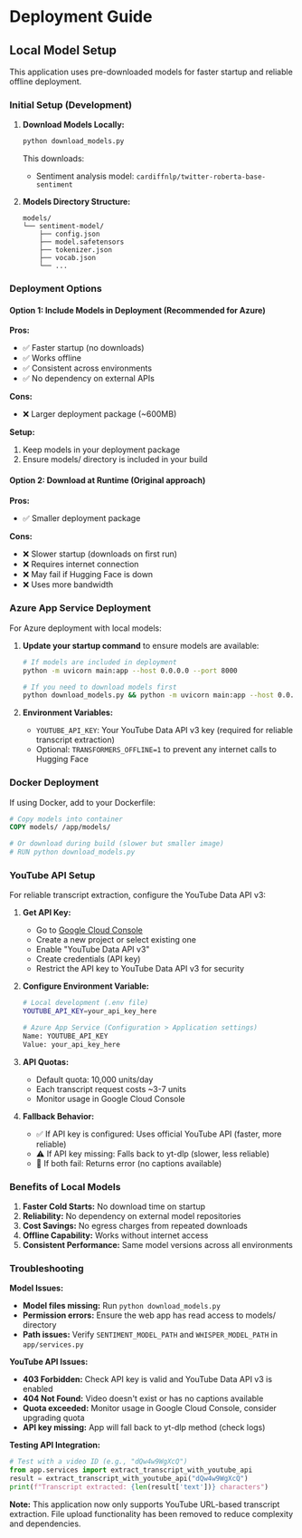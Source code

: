 # Deployment Guide

## Local Model Setup

This application uses pre-downloaded models for faster startup and reliable offline deployment.

### Initial Setup (Development)

1. **Download Models Locally:**
   ```bash
   python download_models.py
   ```
   This downloads:
   - Sentiment analysis model: `cardiffnlp/twitter-roberta-base-sentiment`

2. **Models Directory Structure:**
   ```
   models/
   └── sentiment-model/
       ├── config.json
       ├── model.safetensors
       ├── tokenizer.json
       ├── vocab.json
       └── ...
   ```

### Deployment Options

#### Option 1: Include Models in Deployment (Recommended for Azure)

**Pros:**
- ✅ Faster startup (no downloads)
- ✅ Works offline
- ✅ Consistent across environments
- ✅ No dependency on external APIs

**Cons:**
- ❌ Larger deployment package (~600MB)

**Setup:**
1. Keep models in your deployment package
2. Ensure models/ directory is included in your build

#### Option 2: Download at Runtime (Original approach)

**Pros:**
- ✅ Smaller deployment package

**Cons:**
- ❌ Slower startup (downloads on first run)
- ❌ Requires internet connection
- ❌ May fail if Hugging Face is down
- ❌ Uses more bandwidth

### Azure App Service Deployment

For Azure deployment with local models:

1. **Update your startup command** to ensure models are available:
   ```bash
   # If models are included in deployment
   python -m uvicorn main:app --host 0.0.0.0 --port 8000
   
   # If you need to download models first
   python download_models.py && python -m uvicorn main:app --host 0.0.0.0 --port 8000
   ```

2. **Environment Variables:**
   - `YOUTUBE_API_KEY`: Your YouTube Data API v3 key (required for reliable transcript extraction)
   - Optional: `TRANSFORMERS_OFFLINE=1` to prevent any internet calls to Hugging Face

### Docker Deployment

If using Docker, add to your Dockerfile:

```dockerfile
# Copy models into container
COPY models/ /app/models/

# Or download during build (slower but smaller image)
# RUN python download_models.py
```

### YouTube API Setup

For reliable transcript extraction, configure the YouTube Data API v3:

1. **Get API Key:**
   - Go to [Google Cloud Console](https://console.cloud.google.com/)
   - Create a new project or select existing one
   - Enable "YouTube Data API v3"
   - Create credentials (API key)
   - Restrict the API key to YouTube Data API v3 for security

2. **Configure Environment Variable:**
   ```bash
   # Local development (.env file)
   YOUTUBE_API_KEY=your_api_key_here
   
   # Azure App Service (Configuration > Application settings)
   Name: YOUTUBE_API_KEY
   Value: your_api_key_here
   ```

3. **API Quotas:**
   - Default quota: 10,000 units/day
   - Each transcript request costs ~3-7 units
   - Monitor usage in Google Cloud Console

4. **Fallback Behavior:**
   - ✅ If API key is configured: Uses official YouTube API (faster, more reliable)
   - ⚠️ If API key missing: Falls back to yt-dlp (slower, less reliable)
   - 🚫 If both fail: Returns error (no captions available)

### Benefits of Local Models

1. **Faster Cold Starts:** No download time on startup
2. **Reliability:** No dependency on external model repositories
3. **Cost Savings:** No egress charges from repeated downloads
4. **Offline Capability:** Works without internet access
5. **Consistent Performance:** Same model versions across all environments

### Troubleshooting

**Model Issues:**
- **Model files missing:** Run `python download_models.py`
- **Permission errors:** Ensure the web app has read access to models/ directory
- **Path issues:** Verify `SENTIMENT_MODEL_PATH` and `WHISPER_MODEL_PATH` in `app/services.py`

**YouTube API Issues:**
- **403 Forbidden:** Check API key is valid and YouTube Data API v3 is enabled
- **404 Not Found:** Video doesn't exist or has no captions available
- **Quota exceeded:** Monitor usage in Google Cloud Console, consider upgrading quota
- **API key missing:** App will fall back to yt-dlp method (check logs)

**Testing API Integration:**
```python
# Test with a video ID (e.g., "dQw4w9WgXcQ")
from app.services import extract_transcript_with_youtube_api
result = extract_transcript_with_youtube_api("dQw4w9WgXcQ")
print(f"Transcript extracted: {len(result['text'])} characters")
```

**Note:** This application now only supports YouTube URL-based transcript extraction. File upload functionality has been removed to reduce complexity and dependencies. 